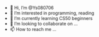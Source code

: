 - 👋 Hi, I’m @Ys080706
- 👀 I’m interested in programming, reading
- 🌱 I’m currently learning CS50 beginners
- 💞️ I’m looking to collaborate on ...
- 📫 How to reach me ...

<!---
Ys080706/Ys080706 is a ✨ special ✨ repository because its `README.md` (this file) appears on your GitHub profile.
You can click the Preview link to take a look at your changes.
--->
